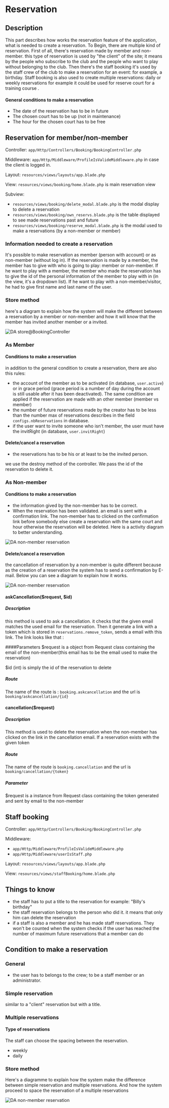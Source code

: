 # Reservation
## Description
This part describes how works the reservation feature of the application, what is needed to create a reservation.
To Begin, there are multiple kind of reservation. First of all, there's reservation made by member and non-member. this type of reservation is used by "the client" of the site; it means
by the people who subscribe to the club and the people who want to play without belonging to the club. Then there's the staff booking it's used by the staff crew of the club to make a reservation for an event: for example, a birthday.
Staff booking is also used to create multiple reservations: daily or weekly reservations for example it could be used for reserve court for a training course .

#### General conditions to make a reservation

- The date of the reservation has to be in future
- The chosen court has to be up (not in maintenance)
- The hour for the chosen court has to be free

## Reservation for member/non-member

Controller: `app/Http/Controllers/Booking/BookingController.php`

Middleware: `app/Http/Middleware/ProfileIsValideMiddleware.php`  in case the client is logged in.

Layout: `resources/views/layouts/app.blade.php`

View: `resources/views/booking/home.blade.php` is main reservation view

Subview:
- `resources/views/booking/delete_modal.blade.php` is the modal display to delete a reservation
- `resources/views/booking/own_reservs.blade.php` is the table displayed to see made reservations past and future
- `resources/views/booking/reserve_modal.blade.php` is the modal used to make a reservations (by a non-member or member)


### Information needed to create a reservation
It's possible to make reservation as member (person with account) or as non-member (without log in).
If the reservation is made by a member, the member has to give with who is going to play: member or non-member. If he want
to play with a member, the member who made the reservation has to give the id of the personal information of the member
to play with in (in the view, it's a dropdown list). If he want to play with a non-member/visitor, he had to give first name
and last name of the user.

### Store method
here's a diagram to explain how the system will make the different between a reservation by a member or non-member and how it will know that
the member has invited another member or a invited.


![DA store@BookingController](img/reservations/Store-BookingController.png)



### As Member
#### Conditions to make a reservation
in addition to the general condition to create a reservation, there are also this rules:

- the account of the member as to be activated (in database, `user.active`) or in grace period (grace period is
a number of day during the account
is still usable after it has been deactivated). The same condition are applied if the reservation are made with an
other member (member vs member)
- the number of future reservations made by the creator has to be  less than the number max of reservations describes in the field
`configs.nbReservations` in database.
- if the user want to invite someone who isn't member, the user must have the invitRight (in database, `user.invitRight`)

#### Delete/cancel a reservation
- the reservations has to be his or at least to be the invited person.

we use the destroy method of the controller. We pass the id of the reservation to delete it.



### As Non-member

#### Conditions to make a reservation
- the information gived by the non-member has to be correct.
- When the reservation has been validated. an email is sent with a confirmation link. The non-member has to clicked on
the confirmation link before somebody else create a reservation with the same court and hour otherwise the reservation will be
deleted. Here is a activity diagram to better understanding.

![DA non-member reservation](img/reservations/nonMemberReservation.png)



#### Delete/cancel a reservation

the cancellation of reservation by a non-member is quite different because as the creation of a reservation the system has
to send a confirmation by E-mail. Below you can see a diagram to explain how it works.

![DA non-member reservation](img/reservations/nonMemberReservationCancellation.png)

#### askCancellation($request, $id)

##### Description

this method is used to ask a cancellation. it checks that the given email matches the used email for the reservation.
Then it generate a link with a token which is stored in `reservations.remove_token`, sends a email with this link.
The link looks like that :

####Parameters
$request is a object from Request class containing the email of the non-member(this email has to be the email used to make the
reservation)

$id (int) is simply the id of the reservation to delete

##### Route
The name of the route is : `booking.askcancellation` and the url is `booking/askcancellation/{id}`



#### cancellation($request)

##### Description
This method is used to delete the reservation when the non-member has clicked on the link in the cancellation email.
If a reservation exists with the given token

##### Route
The name of the route is `booking.cancellation` and the url is `booking/cancellation/{token}`

##### Parameter
$request is a instance from Request class containing the token generated and sent by email to the non-member


## Staff booking
Controller: `app/Http/Controllers/Booking/BookingController.php`

Middleware:
- `app/Http/Middleware/ProfileIsValideMiddleware.php`
- `app/Http/Middleware/userIsStaff.php`

Layout: `resources/views/layouts/app.blade.php`

View: `resources/views/staffBooking/home.blade.php`

## Things to know
- the staff has to put a title to the reservation for example: "Billy's birthday"
- the staff reservation belongs to the person who did it. it means that only him can delete the reservation
- if a staff is also a member and he has made staff reservations. They won't be counted when the system checks
if the user has reached the number of maximum future reservations that a member can do


## Condition to make a reservation
### General
- the user has to belongs to the crew; to be a staff member or an administrator.

### Simple reservation
similar to a "client" reservation but with a title.

### Multiple reservations
#### Type of reservations
The staff can choose the spacing between the reservation.
- weekly
- daily

### Store method
Here\'s a diagramme to explain how the system make the difference between simple reservation and multiple reservations. And how
the system proceed to space the reservation of a multiple reservations

![DA non-member reservation](img/reservations/Store-staffBookingController.png)
